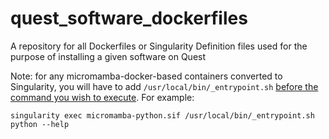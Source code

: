 # quest_software_dockerfiles
A repository for all Dockerfiles or Singularity Definition files used for the purpose of installing a given software on Quest

Note: for any micromamba-docker-based containers converted to Singularity, you will have to add `/usr/local/bin/_entrypoint.sh` [before the command you wish to execute](https://micromamba-docker.readthedocs.io/en/latest/faq.html#how-can-i-use-a-mambaorg-micromamba-based-image-with-apptainer). For example:

`singularity exec micromamba-python.sif /usr/local/bin/_entrypoint.sh python --help`
